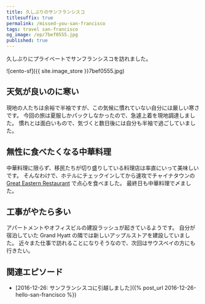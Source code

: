 ```yaml
---
title: 久しぶりのサンフランシスコ
titlesuffix: true
permalink: /missed-you-san-francisco
tags: travel san-francisco
og_image: /ep/7bef0555.jpg
published: true
---
```


久しぶりにプライベートでサンフランシスコを訪れました。

![cento-sf]({{ site.image_store }}7bef0555.jpg)

## 天気が良いのに寒い

現地の人たちは余裕で半袖ですが、この気候に慣れていない自分には厳しい寒さです。
今回の旅は夏服しかパックしなかったので、急遽上着を現地調達しました。
慣れとは面白いもので、気づくと数日後には自分も半袖で過ごしていました。

## 無性に食べたくなる中華料理

中華料理に限らず、移民たちが切り盛りしている料理店は率直にいって美味しいです。
そんなわけで、ホテルにチェックインしてから速攻でチャイナタウンの [Great Eastern Restaurant](https://www.yelp.com/biz/great-eastern-restaurant-san-francisco) で点心を食べました。
最終日も中華料理で〆ました。

## 工事がやたら多い

アパートメントやオフィスビルの建設ラッシュが起きているようです。
自分が宿泊していた Grand Hyatt の隣では新しいアップルストアを建設していました。
近々また仕事で訪れることになりそうなので、次回はサウスベイの方にも行きたい。

## 関連エピソード

- [2016-12-26: サンフランシスコに引越しました]({% post_url 2016-12-26-hello-san-francisco %})
